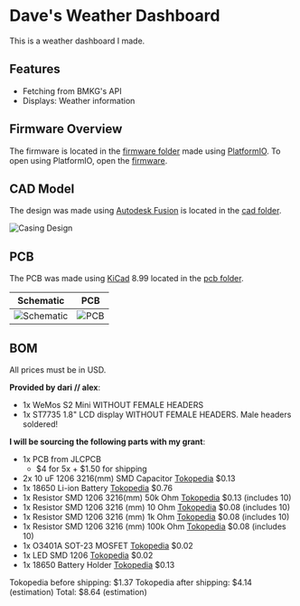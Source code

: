 # Dave's Weather Dashboard

This is a weather dashboard I made.

## Features

- Fetching from BMKG's API
- Displays: Weather information

## Firmware Overview

The firmware is located in the [firmware folder](./firmware) made using [PlatformIO](https://platformio.org/). To open using PlatformIO, open the [firmware](./firmware).

## CAD Model

The design was made using [Autodesk Fusion](https://www.autodesk.com/education/edu-software/fusion) is located in the [cad folder](./cad).

![Casing Design](images/Fusion360_3BlMSEFgMA.png)

## PCB

The PCB was made using [KiCad](https://www.kicad.org/) 8.99 located in the [pcb folder](./pcb).

Schematic | PCB
:-:|:-:
![Schematic](images/kicad_pjbSOcjapm.png) | ![PCB](images/kicad_YVKBPl4PBj.png)

## BOM

All prices must be in USD.

**Provided by dari // alex**:
- 1x WeMos S2 Mini WITHOUT FEMALE HEADERS
- 1x ST7735 1.8" LCD display WITHOUT FEMALE HEADERS. Male headers soldered!

**I will be sourcing the following parts with my grant**:

- 1x PCB from JLCPCB
    - $4 for 5x + $1.50 for shipping
- 2x 10 uF 1206 3216(mm) SMD Capacitor [Tokopedia](https://www.tokopedia.com/cosmic-iot/capacitor-10uf-10-uf-0603-kapasitor-microfarad-smd) $0.13
- 1x 18650 Li-ion Battery [Tokopedia](https://www.tokopedia.com/alladinshop/original-baterai-lion-18650-high-drain-real-capacity-2500mah-3-7v-3-7volt-li-ion) $0.76
- 1x Resistor SMD 1206 3216(mm) 50k Ohm [Tokopedia](https://www.tokopedia.com/smgjayatronik/resistor-smd-1206-50-kiloohm-50k-50-k) $0.13 (includes 10)
- 1x Resistor SMD 1206 3216 (mm) 10 Ohm [Tokopedia](https://www.tokopedia.com/smgjayatronik/resistor-smd-1206-10-ohm) $0.08 (includes 10)
- 1x Resistor SMD 1206 3216 (mm) 1k Ohm [Tokopedia](https://www.tokopedia.com/smgjayatronik/resistor-smd-1206-1-6k-1k6-ohm) $0.08 (includes 10)
- 1x Resistor SMD 1206 3216 (mm) 100k Ohm [Tokopedia](https://www.tokopedia.com/smgjayatronik/resistor-smd-1206-100-kiloohm-100k-100-k) $0.08 (includes 10)
- 1x O3401A SOT-23 MOSFET [Tokopedia](https://www.tokopedia.com/lisuinstrument/ao3401-3401-a19t-30v-p-channel-mosfet-ao3401a-sot-23-generic-biasa-3b2c) $0.02
- 1x LED SMD 1206 [Tokopedia](https://www.tokopedia.com/jogjarobotika/led-smd-1206-hijau) $0.02
- 1x 18650 Battery Holder [Tokopedia](https://www.tokopedia.com/mikro-automasi/dudukan-baterai-batre-18650-battery-holder-1-satu-slot) $0.13

Tokopedia before shipping: $1.37
Tokopedia after shipping: $4.14 (estimation)
Total: $8.64 (estimation)